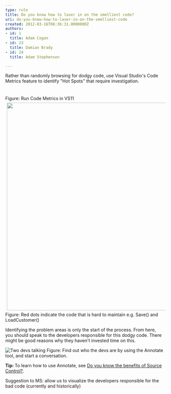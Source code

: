 ```yaml
---
type: rule
title: Do you know how to laser in on the smelliest code?
uri: do-you-know-how-to-laser-in-on-the-smelliest-code
created: 2012-03-16T08:36:31.0000000Z
authors:
- id: 1
  title: Adam Cogan
- id: 23
  title: Damian Brady
- id: 24
  title: Adam Stephensen

---
```




<span class='intro'> <p>Rather than randomly browsing for dodgy code, use Visual Studio's Code Metrics feature to identify &quot;Hot Spots&quot; that require investigation.</p>
<p><img src="/SoftwareDevelopment/RulestobetterArchitectureandCodeReview/PublishingImages/VS%2011%20Code%20Metrics.png" alt="" style="margin&#58;5px;" /></p>
<span class="ssw-rteStyle-FigureNormal">Figure&#58; Run Code Metrics&#160;in VS11</span>
<img class="ssw-rteStyle-ImageArea" src="/SoftwareDevelopment/RulestobetterArchitectureandCodeReview/PublishingImages/CodeMetrics_3.png" alt="" style="margin&#58;5px;width&#58;657px;" />
<div class="ssw-rteStyle-FigureNormal">Figure&#58; Red dots indicate the code that is hard to maintain e.g. Save() and LoadCustomer()</div>
<p>Identifying the problem areas is only the start of the process. From here, you should speak to the developers responsible for this dodgy code. There might be good reasons why they haven't invested time on this.</p>
<img alt="Two devs talking" class="ssw-rteStyle-ImageArea" src="/SoftwareDevelopment/RulestobetterArchitectureandCodeReview/PublishingImages/two-devs-talking.jpg" />
<span class="ssw-rteStyle-FigureNormal">Figure&#58; Find out who&#160;the devs are&#160;by using the Annotate tool, and start a conversation.</span>
<p><strong>Tip&#58; </strong>To learn how to use Annotate, see <a href="http&#58;//www.ssw.com.au/ssw/Standards/Rules/RulesToBetterSourceControlwithTFS.aspx#UsingSourceControl">Do you know the benefits of Source Control?</a>.</p>
<p class="ssw-rteStyle-GreyBox"><span>Suggestion to MS&#58; allow us to visualize the developers responsible for the bad code (currently and historically)</span></p> </span>




